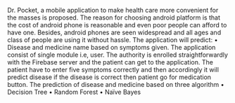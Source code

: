 Dr. Pocket, a mobile application to make health care more convenient for the masses is proposed. The reason for choosing android platform is that the cost of android phone is reasonable and even poor people can afford to have one. Besides, android phones are seen widespread and all ages and class of people are using it without hassle. 
The application will predict: 
•	Disease and medicine name based on symptoms given.
The application consist of single module i.e, user. The authority is enrolled straightforwardly with the Firebase server and the patient can get to the application. The patient have to enter five symptoms correctly and then accordingly it will predict disease if the disease is correct then patient go for medication button. The prediction of disease and medicine based on three algorithm
•	Decision Tree
•	Random Forest
•	Naïve Bayes
